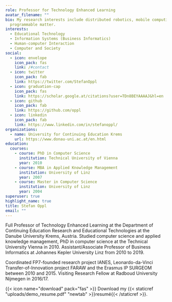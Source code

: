 ```yaml
---
role: Professor for Technology Enhanced Learning
avatar_filename: ""
bio: My research interests include distributed robotics, mobile computing and
  programmable matter.
interests:
  - Educational Technology
  - Information Systems (Business Informatics)
  - Human-computer Interaction
  - Computer and Society
social:
  - icon: envelope
    icon_pack: fas
    link: /#contact
  - icon: twitter
    icon_pack: fab
    link: https://twitter.com/StefanOppl
  - icon: graduation-cap
    icon_pack: fas
    link: https://scholar.google.at/citations?user=TDn8BEYAAAAJ&hl=en
  - icon: github
    icon_pack: fab
    link: https://github.com/oppl
  - icon: linkedin
    icon_pack: fab
    link: https://www.linkedin.com/in/stefanoppl/
organizations:
  - name: University for Continuing Education Krems
    url: https://www.donau-uni.ac.at/en.html
education:
  courses:
    - course: PhD in Computer Science
      institution: Technical University of Vienna
      year: 2010
    - course: MBA in Applied Knowledge Management
      institution: University of Linz
      year: 2007
    - course: Master in Computer Science
      institution: University of Linz
      year: 2004
superuser: true
highlight_name: true
title: Stefan Oppl
email: ""
---
```

Full Professor of Technology Enhanced Learning at the Department of Continuing Education Research and Educational Technologies at the Danube University Krems, Austria. Studied computer science and applied knowledge management, PhD in computer science at the Technical University Vienna in 2010. Assistant/Associate Professor of Business Informatics at Johannes Kepler University Linz from 2010 to 2019. 

Coordinated FP7-founded research project IANES, Leonardo-da-Vinci Transfer-of-Innovation project FARAW and the Erasmus IP SURGEOM between 2010 and 2015. Visiting Research Fellow at Radboud University Nijmegen in 2016/17.

{{< icon name="download" pack="fas" >}} Download my {{< staticref "uploads/demo_resume.pdf" "newtab" >}}resumé{{< /staticref >}}.